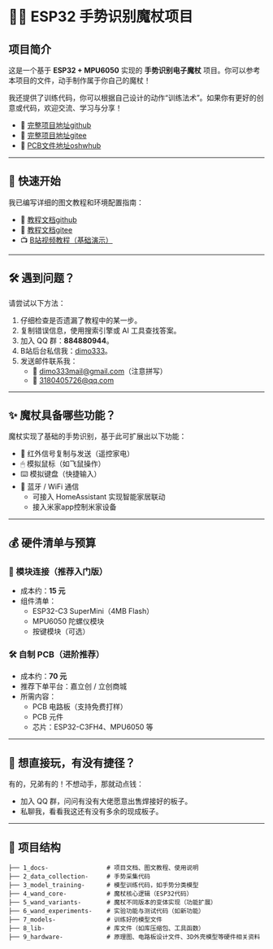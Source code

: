# 🧙‍♂️ ESP32 手势识别魔杖项目

## 项目简介

这是一个基于 **ESP32 + MPU6050** 实现的 **手势识别电子魔杖** 项目。你可以参考本项目的文件，动手制作属于你自己的魔杖！

我还提供了训练代码，你可以根据自己设计的动作“训练法术”。如果你有更好的创意或代码，欢迎交流、学习与分享！

- 📘 [完整项目地址github](https://github.com/dimo333/Electromagic_Wand_ESP32)
- 📘 [完整项目地址gitee](https://gitee.com/dimo666/Electromagic_Wand_ESP32/tree/main)
- 📘 [PCB文件地址oshwhub](https://oshwhub.com/6dimo9/electromagic_wand_esp32)
---

## 🚀 快速开始

我已编写详细的图文教程和环境配置指南：


- 📘 [教程文档github](https://github.com/dimo333/Electromagic_Wand_ESP32/tree/main/1_docs-/tutorial)
- 📘 [教程文档gitee](https://gitee.com/dimo666/Electromagic_Wand_ESP32/tree/main/1_docs-/tutorial)
- 📺 [B站视频教程（基础演示）](https://www.bilibili.com/video/BV1NtwreXEzg)

---

## 🛠 遇到问题？

请尝试以下方法：

1. 仔细检查是否遗漏了教程中的某一步。
2. 复制错误信息，使用搜索引擎或 AI 工具查找答案。
3. 加入 QQ 群：**884880944**。
4. B站后台私信我：[dimo333](https://space.bilibili.com/)。
5. 发送邮件联系我：
   - 📧 dimo333mail@gmail.com（注意拼写）
   - 📧 3180405726@qq.com

---

## ✨ 魔杖具备哪些功能？

魔杖实现了基础的手势识别，基于此可扩展出以下功能：

- 📡 红外信号复制与发送（遥控家电）
- 🖱 模拟鼠标（如飞鼠操作）
- ⌨️ 模拟键盘（快捷输入）
- 📶 蓝牙 / WiFi 通信
  - 可接入 HomeAssistant 实现智能家居联动
  - 接入米家app控制米家设备

---

## 💰 硬件清单与预算

### 🔧 模块连接（推荐入门版）

- 成本约：**15 元**
- 组件清单：
  - ESP32-C3 SuperMini（4MB Flash）
  - MPU6050 陀螺仪模块
  - 按键模块（可选）

### 🛠 自制 PCB（进阶推荐）

- 成本约：**70 元**
- 推荐下单平台：嘉立创 / 立创商城
- 所需内容：
  - PCB 电路板（支持免费打样）
  - PCB 元件
  - 芯片：ESP32-C3FH4、MPU6050 等

---

## 🧞 想直接玩，有没有捷径？

有的，兄弟有的！不想动手，那就动点钱：

- 加入 QQ 群，问问有没有大佬愿意出售焊接好的板子。
- 私聊我，看看我这还有没有多余的现成板子。

---

## 📁 项目结构

```text
├── 1_docs-                # 项目文档、图文教程、使用说明
├── 2_data_collection-     # 手势采集代码
├── 3_model_training-      # 模型训练代码，如手势分类模型
├── 4_wand_core-           # 魔杖核心逻辑（ESP32代码）
├── 5_wand_variants-       # 魔杖不同版本的变体实现（功能扩展）
├── 6_wand_experiments-    # 实验功能与测试代码（如新功能）
├── 7_models-              # 训练好的模型文件
├── 8_lib-                 # 库文件（如库压缩包、工具函数）
├── 9_hardware-            # 原理图、电路板设计文件、3D外壳模型等硬件相关资料
